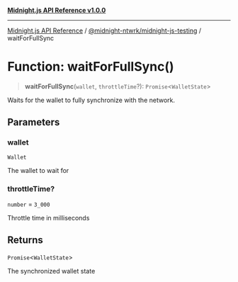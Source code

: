 [**Midnight.js API Reference v1.0.0**](../../../README.md)

***

[Midnight.js API Reference](../../../packages.md) / [@midnight-ntwrk/midnight-js-testing](../README.md) / waitForFullSync

# Function: waitForFullSync()

> **waitForFullSync**(`wallet`, `throttleTime`?): `Promise`\<`WalletState`\>

Waits for the wallet to fully synchronize with the network.

## Parameters

### wallet

`Wallet`

The wallet to wait for

### throttleTime?

`number` = `3_000`

Throttle time in milliseconds

## Returns

`Promise`\<`WalletState`\>

The synchronized wallet state
